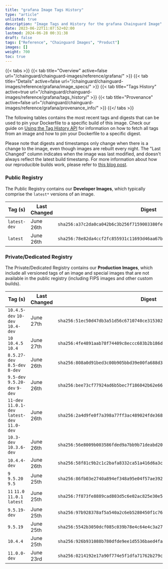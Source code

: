 ```yaml
---
title: "grafana Image Tags History"
type: "article"
unlisted: true
description: "Image Tags and History for the grafana Chainguard Image"
date: 2023-06-22T11:07:52+02:00
lastmod: 2024-06-28 00:31:38
draft: false
tags: ["Reference", "Chainguard Images", "Product"]
images: []
weight: 700
toc: true
---
```


{{< tabs >}}
{{< tab title="Overview" active=false url="/chainguard/chainguard-images/reference/grafana/" >}}
{{< tab title="Details" active=false url="/chainguard/chainguard-images/reference/grafana/image_specs/" >}}
{{< tab title="Tags History" active=true url="/chainguard/chainguard-images/reference/grafana/tags_history/" >}}
{{< tab title="Provenance" active=false url="/chainguard/chainguard-images/reference/grafana/provenance_info/" >}}
{{</ tabs >}}

The following tables contains the most recent tags and digests that can be used to pin your Dockerfile to a specific build of this image. Check our guide on [Using the Tag History API](/chainguard/chainguard-images/using-the-tag-history-api/) for information on how to fetch all tags from an image and how to pin your Dockerfile to a specific digest.

Please note that digests and timestamps only change when there is a change to the image, even though images are rebuilt every night. The "Last Changed" column indicates when the image was last modified, and doesn't always reflect the latest build timestamp. For more information about how our reproducible builds work, please refer to [this blog post](https://www.chainguard.dev/unchained/reproducing-chainguards-reproducible-image-builds).

### Public Registry
The Public Registry contains our **Developer Images**, which typically comprise the `latest*` versions of an image.

| Tag (s)       | Last Changed | Digest                                                                    |
|---------------|--------------|---------------------------------------------------------------------------|
|  `latest-dev` | June 26th    | `sha256:a37c2da0ca042b6c3b256f7159003380fe3041db16cd5379009cf982109a2933` |
|  `latest`     | June 26th    | `sha256:78e82da4ccf2fc855931c11693d46aa67b8a0d253aae2c31234abb908bcc53ba` |


### Private/Dedicated Registry
The Private/Dedicated Registry contains our **Production Images**, which include all versioned tags of an image and special images that are not available in the public registry (including FIPS images and other custom builds).

| Tag (s)                                        | Last Changed | Digest                                                                    |
|------------------------------------------------|--------------|---------------------------------------------------------------------------|
|  `10.4.5-dev` `10-dev` `10.4-dev`              | June 27th    | `sha256:51ec50d47db3a51d56c6710740ce3153021c8fbad0f5579d6eed45022851478f` |
|  `10` `10.4.5` `10.4`                          | June 27th    | `sha256:4fe4891aab78f74409c8eccc683b2b186d8a933b807f61acc28d28374796f544` |
|  `8.5.27-dev` `8.5-dev` `8-dev`                | June 26th    | `sha256:808a0d91bed3c00b905bbd39e00fa688d379a470073034aa0779a1e7882be3e7` |
|  `9.5-dev` `9.5.20-dev` `9-dev`                | June 26th    | `sha256:bee73cf77924ad6b5bec7f186042b62e66e14ed1ce42f38cf88565547262edb9` |
|  `11-dev` `11.0.1-dev` `latest-dev` `11.0-dev` | June 26th    | `sha256:2a4d9fe0f7a398a77ff3ac489024fde368a68350311886f36e445dfef7a20878` |
|  `10.3-dev` `10.3.6-dev`                       | June 26th    | `sha256:56e8009b003586fded9a7bb9b71deabd20cd48765fe707b5f0327a4b9715e16b` |
|  `10.4.4-dev`                                  | June 26th    | `sha256:58f81c9b2c1c2bafa8332ca51a416d6a3c3dccca22e135b3a5b4d54c4a835ef2` |
|  `9` `9.5.20` `9.5`                            | June 25th    | `sha256:86fb03e2740a894ef348a95e04f57ae39226ddd9a74bca95904a00f98fdbdf20` |
|  `11` `11.0` `11.0.1` `latest`                 | June 25th    | `sha256:7f873fe8889cad803d5c6e02ac825e30e51c119ae1373acfac6e281ae36fbe17` |
|  `9.5.19-dev`                                  | June 25th    | `sha256:97b928378af5a540a2c6eb5280450f1c76f5754316a561da1f9fc05e5f6a09f8` |
|  `9.5.19`                                      | June 25th    | `sha256:5542b3050dcf085c039b78e4c64e4c3a2785f914330916d0f1cec5e7ea453d15` |
|  `10.4.4`                                      | June 25th    | `sha256:926b931088b780dfde9ee1d5536baed4fa502546f2e1f06d05e46e4e15e9d47f` |
|  `11.0.0-dev`                                  | June 23rd    | `sha256:0214192e17a90f774e5f1dfa71762b279c1d10f93e3e66c41994757058d09a45` |

